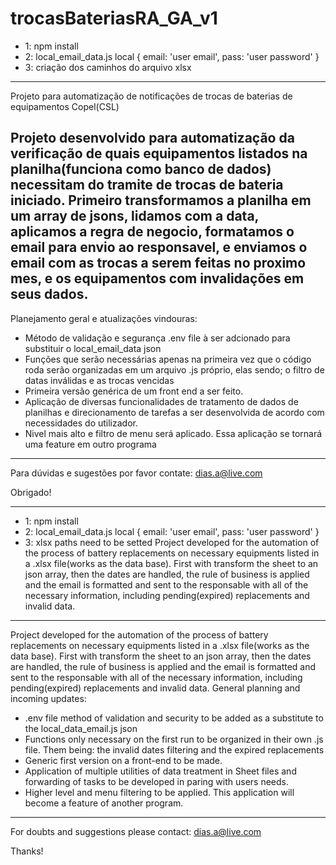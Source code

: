 # trocasBateriasRA_GA_v1
- 1: npm install
- 2: local_email_data.js local
{
  email: 'user email',
  pass: 'user password'
}
- 3: criação dos caminhos do arquivo xlsx
-----
Projeto para automatização de notificações de trocas de baterias de equipamentos Copel(CSL)

Projeto desenvolvido para automatização da verificação de quais equipamentos listados na planilha(funciona como banco de dados) necessitam do tramite de trocas de bateria iniciado.
Primeiro transformamos a planilha em um array de jsons, lidamos com a data, aplicamos a regra de negocio, formatamos o email para envio ao responsavel, e enviamos o email com 
as trocas a serem feitas no proximo mes, e os equipamentos com invalidações em seus dados.
------------------------------------------------------------------------------------------------------------------------------------------------------------------
Planejamento geral e atualizações vindouras:
- Método de validação e segurança .env file à ser adcionado para substituir o local_email_data json
- Funções que serão necessárias apenas na primeira vez que o código roda serão organizadas em um arquivo .js próprio, elas sendo; o filtro de datas inválidas e as trocas vencidas
- Primeira versão genérica de um front end a ser feito.
- Aplicação de diversas funcionalidades de tratamento de dados de planilhas e direcionamento de tarefas a ser desenvolvida de acordo com necessidades do utilizador.
- Nivel mais alto e filtro de menu será aplicado. Essa aplicação se tornará uma feature em outro programa

-----------------------------------------------------------------------------------------------------------------------------------------------------------------------
Para dúvidas e sugestões por favor contate: dias.a@live.com 

Obrigado!

_______________________________________________________________________________________________________________________________________________________________________
- 1: npm install
- 2: local_email_data.js local
{
  email: 'user email',
  pass: 'user password'
}
- 3: xlsx paths need to be setted
Project developed for the automation of the process of battery replacements on necessary equipments listed in a .xlsx file(works as the data base).
First with transform the sheet to an json array, then the dates are handled, the rule of business is applied and the email is formatted and sent to the responsable with all of the necessary information, including pending(expired) replacements and invalid data.

------------------------------------------------------------------------------------------------------------------------------------------------------------------------

Project developed for the automation of the process of battery replacements on necessary equipments listed in a .xlsx file(works as the data base). First with transform the sheet to an json array, then the dates are handled, the rule of business is applied and the email is formatted and sent to the responsable with all of the necessary information, including pending(expired) replacements and invalid data. 
General planning and incoming updates:
- .env file method of validation and security to be added as a substitute to the local_data_email.js json
- Functions only necessary on the first run to be organized in their own .js file. Them being: the invalid dates filtering and the expired replacements
- Generic first version on a front-end to be made.
- Application of multiple utilities of data treatment in Sheet files and forwarding of tasks to be developed in paring with users needs.
- Higher level and menu filtering to be applied. This application will become a feature of another program.


-----------------------------------------------------------------------------------------------------------------------------------------------------------------------
For doubts and suggestions please contact: dias.a@live.com 

Thanks!
